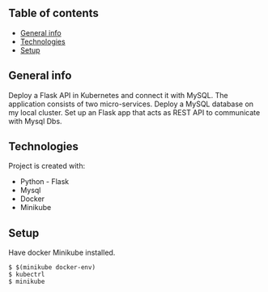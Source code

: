 ## Table of contents
* [General info](#general-info)
* [Technologies](#technologies)
* [Setup](#setup)

## General info
Deploy a Flask API in Kubernetes and connect it with MySQL.
The application consists of two micro-services.
Deploy a MySQL database on my local cluster.
Set up an Flask app that acts as REST API to communicate with Mysql Dbs.

	
## Technologies
Project is created with:
* Python - Flask
* Mysql
* Docker
* Minikube
	
## Setup
Have docker Minikube installed.

```
$ $(minikube docker-env)
$ kubectrl
$ minikube
```
